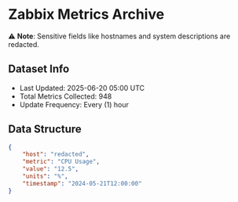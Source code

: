 # Zabbix Metrics Archive

⚠️ **Note**: Sensitive fields like hostnames and system descriptions are redacted.

## Dataset Info
- Last Updated: 2025-06-20 05:00 UTC
- Total Metrics Collected: 948
- Update Frequency: Every (1) hour

## Data Structure
```json
{
    "host": "redacted",
    "metric": "CPU Usage",
    "value": "12.5",
    "units": "%",
    "timestamp": "2024-05-21T12:00:00"
}
```
